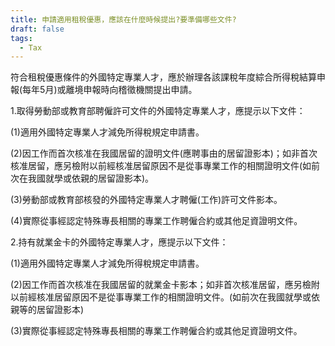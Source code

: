 ```yaml
---
title: 申請適用租稅優惠，應該在什麼時候提出?要準備哪些文件?
draft: false
tags:
  - Tax
---
```

符合租稅優惠條件的外國特定專業人才，應於辦理各該課稅年度綜合所得稅結算申報(每年5月)或離境申報時向稽徵機關提出申請。

1.取得勞動部或教育部聘僱許可文件的外國特定專業人才，應提示以下文件：

(1)適用外國特定專業人才減免所得稅規定申請書。

(2)因工作而首次核准在我國居留的證明文件(應聘事由的居留證影本)；如非首次核准居留，應另檢附以前經核准居留原因不是從事專業工作的相關證明文件(如前次在我國就學或依親的居留證影本)。

(3)勞動部或教育部核發的外國特定專業人才聘僱(工作)許可文件影本。

(4)實際從事經認定特殊專長相關的專業工作聘僱合約或其他足資證明文件。

2.持有就業金卡的外國特定專業人才，應提示以下文件：

(1)適用外國特定專業人才減免所得稅規定申請書。

(2)因工作而首次核准在我國居留的就業金卡影本；如非首次核准居留，應另檢附以前經核准居留原因不是從事專業工作的相關證明文件。(如前次在我國就學或依親等的居留證影本)

(3)實際從事經認定特殊專長相關的專業工作聘僱合約或其他足資證明文件。